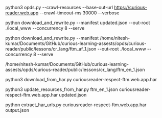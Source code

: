 python3 opds.py --crawl-resources --base-out-url https://curious-reader.web.app --crawl-timeout-ms 30000 --verbose


python download_and_rewrite.py --manifest updated.json --out-root ./local_www --concurrency 8 --serve

python download_and_rewrite.py --manifest /home/nitesh-kumar/Documents/GitHub/curious-learning-assests/opds/curious-reader/public/lessons/cr_lang/ftm_af_1.json --out-root ./local_www --concurrency 8 --serve



/home/nitesh-kumar/Documents/GitHub/curious-learning-assests/opds/curious-reader/public/lessons/cr_lang/ftm_en_1.json


python3 download_from_har.py curiousreader-respect-ftm.web.app.har

python3 update_resources_from_har.py ftm_en_1.json curiousreader-respect-ftm.web.app.har updated.json


python extract_har_urls.py curiousreader-respect-ftm.web.app.har output.json

